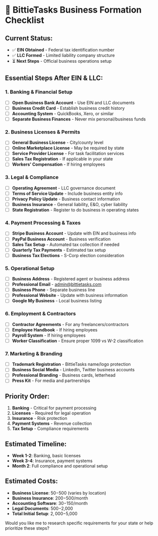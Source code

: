 # 🏢 **BittieTasks Business Formation Checklist**

## **Current Status:**
- ✅ **EIN Obtained** - Federal tax identification number
- ✅ **LLC Formed** - Limited liability company structure
- ⏳ **Next Steps** - Official business operations setup

## **Essential Steps After EIN & LLC:**

### **1. Banking & Financial Setup**
- [ ] **Open Business Bank Account** - Use EIN and LLC documents
- [ ] **Business Credit Card** - Establish business credit history
- [ ] **Accounting System** - QuickBooks, Xero, or similar
- [ ] **Separate Business Finances** - Never mix personal/business funds

### **2. Business Licenses & Permits**
- [ ] **General Business License** - City/county level
- [ ] **Online Marketplace License** - May be required by state
- [ ] **Service Provider License** - For task facilitation services
- [ ] **Sales Tax Registration** - If applicable in your state
- [ ] **Workers' Compensation** - If hiring employees

### **3. Legal & Compliance**
- [ ] **Operating Agreement** - LLC governance document
- [ ] **Terms of Service Update** - Include business entity info
- [ ] **Privacy Policy Update** - Business contact information
- [ ] **Business Insurance** - General liability, E&O, cyber liability
- [ ] **State Registration** - Register to do business in operating states

### **4. Payment Processing & Taxes**
- [ ] **Stripe Business Account** - Update with EIN and business info
- [ ] **PayPal Business Account** - Business verification
- [ ] **Sales Tax Setup** - Automated tax collection if needed
- [ ] **Quarterly Tax Payments** - Estimated tax setup
- [ ] **Business Tax Elections** - S-Corp election consideration

### **5. Operational Setup**
- [ ] **Business Address** - Registered agent or business address
- [ ] **Professional Email** - admin@bittietasks.com
- [ ] **Business Phone** - Separate business line
- [ ] **Professional Website** - Update with business information
- [ ] **Google My Business** - Local business listing

### **6. Employment & Contractors**
- [ ] **Contractor Agreements** - For any freelancers/contractors
- [ ] **Employee Handbook** - If hiring employees
- [ ] **Payroll System** - If hiring employees
- [ ] **Worker Classification** - Ensure proper 1099 vs W-2 classification

### **7. Marketing & Branding**
- [ ] **Trademark Registration** - BittieTasks name/logo protection
- [ ] **Business Social Media** - LinkedIn, Twitter business accounts
- [ ] **Professional Branding** - Business cards, letterhead
- [ ] **Press Kit** - For media and partnerships

## **Priority Order:**
1. **Banking** - Critical for payment processing
2. **Licenses** - Required for legal operation
3. **Insurance** - Risk protection
4. **Payment Systems** - Revenue collection
5. **Tax Setup** - Compliance requirements

## **Estimated Timeline:**
- **Week 1-2**: Banking, basic licenses
- **Week 3-4**: Insurance, payment systems
- **Month 2**: Full compliance and operational setup

## **Estimated Costs:**
- **Business License**: $50-$500 (varies by location)
- **Business Insurance**: $200-$500/month
- **Accounting Software**: $30-$150/month
- **Legal Documents**: $500-$2,000
- **Total Initial Setup**: $2,000-$5,000

Would you like me to research specific requirements for your state or help prioritize these steps?